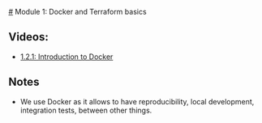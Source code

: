 [#](#) Module 1: Docker and Terraform basics

## Videos:

- [1.2.1: Introduction to Docker](https://www.youtube.com/watch?v=EYNwNlOrpr0&list=PL3MmuxUbc_hJed7dXYoJw8DoCuVHhGEQb)

## Notes

- We use Docker as it allows to have reproducibility, local development,
  integration tests, between other things.
